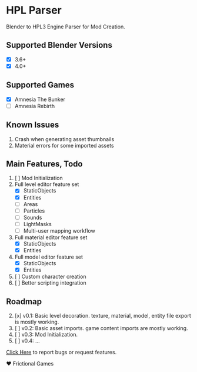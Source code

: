 # HPL Parser
Blender to HPL3 Engine Parser for Mod Creation.

## Supported Blender Versions
- [x] 3.6+
- [x] 4.0+

## Supported Games
- [x] Amnesia The Bunker
- [ ] Amnesia Rebirth

## Known Issues
1. Crash when generating asset thumbnails
1. Material errors for some imported assets

## Main Features, Todo
1. [ ] Mod Initialization
1. Full level editor feature set
   - [x] StaticObjects 
   - [x] Entities
   - [ ] Areas
   - [ ] Particles
   - [ ] Sounds
   - [ ] LightMasks
   - [ ] Multi-user mapping workflow
1. Full material editor feature set
   - [x] StaticObjects 
   - [x] Entities
1. Full model editor feature set
   - [x] StaticObjects 
   - [x] Entities
1. [ ] Custom character creation
1. [ ] Better scripting integration

## Roadmap
2. [x] v0.1: Basic level decoration. texture, material, model, entity file export is mostly working.
2. [ ] v0.2: Basic asset imports. game content imports are mostly working.
2. [ ] v0.3: Mod Initialization.
2. [ ] v0.4: ...


[Click Here](https://github.com/rbx775/HplParser/issues) to report bugs or request features.

❤️ Frictional Games


